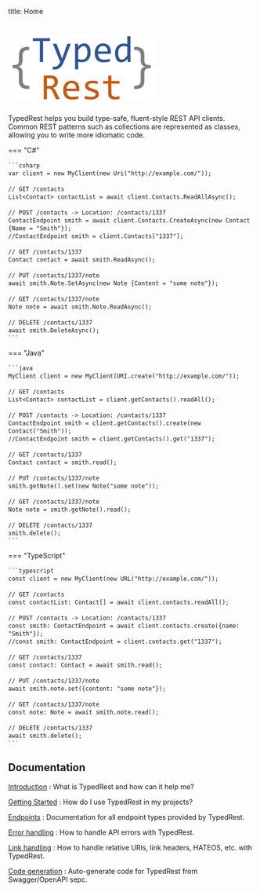 title: Home

# ![Logo](images/logo.svg)

TypedRest helps you build type-safe, fluent-style REST API clients. Common REST patterns such as collections are represented as classes, allowing you to write more idiomatic code.

=== "C#"

    ```csharp
    var client = new MyClient(new Uri("http://example.com/"));

    // GET /contacts
    List<Contact> contactList = await client.Contacts.ReadAllAsync();

    // POST /contacts -> Location: /contacts/1337
    ContactEndpoint smith = await client.Contacts.CreateAsync(new Contact {Name = "Smith"});
    //ContactEndpoint smith = client.Contacts["1337"];

    // GET /contacts/1337
    Contact contact = await smith.ReadAsync();

    // PUT /contacts/1337/note
    await smith.Note.SetAsync(new Note {Content = "some note"});

    // GET /contacts/1337/note
    Note note = await smith.Note.ReadAsync();

    // DELETE /contacts/1337
    await smith.DeleteAsync();
    ```

=== "Java"

    ```java
    MyClient client = new MyClient(URI.create("http://example.com/"));

    // GET /contacts
    List<Contact> contactList = client.getContacts().readAll();

    // POST /contacts -> Location: /contacts/1337
    ContactEndpoint smith = client.getContacts().create(new Contact("Smith"));
    //ContactEndpoint smith = client.getContacts().get("1337");

    // GET /contacts/1337
    Contact contact = smith.read();

    // PUT /contacts/1337/note
    smith.getNote().set(new Note("some note"));

    // GET /contacts/1337/note
    Note note = smith.getNote().read();

    // DELETE /contacts/1337
    smith.delete();
    ```

=== "TypeScript"

    ```typescript
    const client = new MyClient(new URL("http://example.com/"));

    // GET /contacts
    const contactList: Contact[] = await client.contacts.readAll();

    // POST /contacts -> Location: /contacts/1337
    const smith: ContactEndpoint = await client.contacts.create({name: "Smith"});
    //const smith: ContactEndpoint = client.contacts.get("1337");

    // GET /contacts/1337
    const contact: Contact = await smith.read();

    // PUT /contacts/1337/note
    await smith.note.set({content: "some note"});

    // GET /contacts/1337/note
    const note: Note = await smith.note.read();

    // DELETE /contacts/1337
    await smith.delete();
    ```

## Documentation

[Introduction](introduction.md)
: What is TypedRest and how can it help me?

[Getting Started](getting-started/index.md)
: How do I use TypedRest in my projects?

[Endpoints](endpoints/index.md)
: Documentation for all endpoint types provided by TypedRest.

[Error handling](error-handling/index.md)
: How to handle API errors with TypedRest.

[Link handling](link-handling/index.md)
: How to handle relative URIs, link headers, HATEOS, etc. with TypedRest.

[Code generation](code-generation/index.md)
: Auto-generate code for TypedRest from Swagger/OpenAPI sepc.
